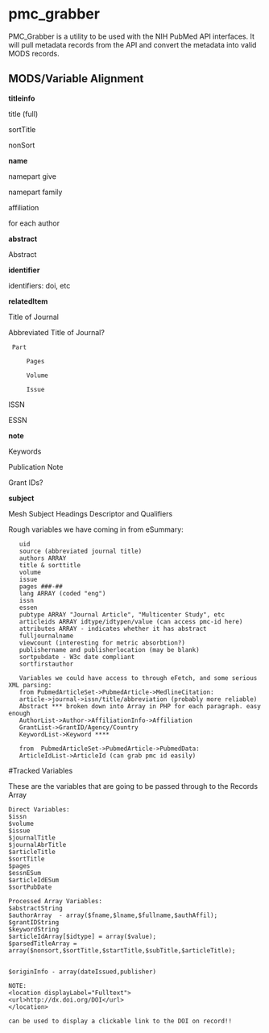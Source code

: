 # pmc_grabber

PMC_Grabber is a utility to be used with the NIH PubMed API interfaces. 
It will pull metadata records from the API and convert the metadata into valid
MODS records.


## MODS/Variable Alignment

**titleinfo**

title (full)

sortTitle

nonSort

**name**

namepart give

namepart family

affiliation

for each author

**abstract**

Abstract

**identifier**

identifiers: doi, etc

**relatedItem**

Title of Journal

Abbreviated Title of Journal?

     Part

         Pages

         Volume

         Issue

ISSN

ESSN


**note**

Keywords

Publication Note

Grant IDs?


**subject**

Mesh Subject Headings Descriptor and Qualifiers


Rough variables we have coming in from eSummary:

 ```
    uid
    source (abbreviated journal title)
    authors ARRAY
    title & sorttitle
    volume
    issue
    pages ###-##
    lang ARRAY (coded "eng")
    issn
    essen
    pubtype ARRAY "Journal Article", "Multicenter Study", etc
    articleids ARRAY idtype/idtypen/value (can access pmc-id here)
    attributes ARRAY - indicates whether it has abstract
    fulljournalname
    viewcount (interesting for metric absorbtion?)
    publishername and publisherlocation (may be blank)
    sortpubdate - W3c date compliant
    sortfirstauthor
    
    Variables we could have access to through eFetch, and some serious XML parsing:
    from PubmedArticleSet->PubmedArticle->MedlineCitation:
    article->journal->issn/title/abbreviation (probably more reliable)
    Abstract *** broken down into Array in PHP for each paragraph. easy enough
    AuthorList->Author->AffiliationInfo->Affiliation
    GrantList->GrantID/Agency/Country
    KeywordList->Keyword ****
    
    from  PubmedArticleSet->PubmedArticle->PubmedData:
    ArticleIdList->ArticleId (can grab pmc id easily)

```

#Tracked Variables

These are the variables that are going to be passed through to the Records Array

```
Direct Variables:
$issn
$volume
$issue
$journalTitle
$journalAbrTitle
$articleTitle
$sortTitle
$pages
$essnESum
$articleIdESum
$sortPubDate

Processed Array Variables:
$abstractString
$authorArray  - array($fname,$lname,$fullname,$authAffil);
$grantIDString
$keywordString
$articleIdArray[$idtype] = array($value);
$parsedTitleArray = array($nonsort,$sortTitle,$startTitle,$subTitle,$articleTitle);


$originInfo - array(dateIssued,publisher)

NOTE: 
<location displayLabel="Fulltext">
<url>http://dx.doi.org/DOI</url>
</location>

can be used to display a clickable link to the DOI on record!!
```
